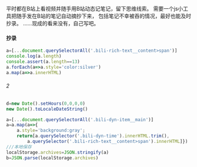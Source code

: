 平时都在B站上看视频并随手用B站动态记笔记，留下思维线索。
需要一个js小工具把随手发在B站的笔记自动摘抄下来，
包括笔记不幸被吞的情况，最好也能及时抄录。
……现成的看来没有，自己写吧。

#### 抄录
```js
a=[...document.querySelectorAll('.bili-rich-text__content>span')]
console.log(a.length)
console.assert(a.length==13)
a.forEach(a=>a.style='color:silver')
a.map(a=>a.innerHTML)
```

###### 2
```js
d=new Date().setHours(0,0,0,0)
new Date().toLocaleDateString()

a=[...document.querySelectorAll('.bili-dyn-item__main')]
a=a.map(a=>{
	a.style='background:gray';
	return[a.querySelector('.bili-dyn-time').innerHTML.trim(),
		a.querySelector('.bili-rich-text__content>span').innerHTML]})
///本地保存
localStorage.archives=JSON.stringify(a)
b=JSON.parse(localStorage.archives)
```